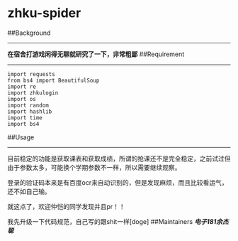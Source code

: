 # zhku-spider
##Background
***
__在宿舍打游戏闲得无聊就研究了一下，非常粗鄙__
##Requirement
***
```
import requests
from bs4 import BeautifulSoup
import re
import zhkulogin
import os
import random
import hashlib
import time
import bs4
```
##Usage
***
目前稳定的功能是获取课表和获取成绩，所谓的抢课还不是完全稳定，之前试过但由于参数太多，可能换个学期参数不一样，所以需要继续观察。

登录的验证码本来是有百度ocr来自动识别的，但是发现麻烦，而且比较看运气，还不如自己输。

就这点了，欢迎仲恺的同学发现并且pr！！

我先升级一下代码规范，自己写的跟shit一样[doge]
##Maintainers
___电子181余杰聪___

